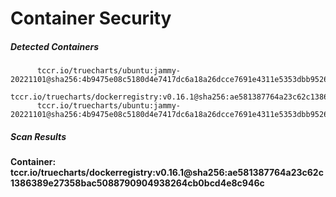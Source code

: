 # Container Security

##### Detected Containers

          tccr.io/truecharts/ubuntu:jammy-20221101@sha256:4b9475e08c5180d4e7417dc6a18a26dcce7691e4311e5353dbb952645c5ff43f
          tccr.io/truecharts/dockerregistry:v0.16.1@sha256:ae581387764a23c62c1386389e27358bac5088790904938264cb0bcd4e8c946c
          tccr.io/truecharts/ubuntu:jammy-20221101@sha256:4b9475e08c5180d4e7417dc6a18a26dcce7691e4311e5353dbb952645c5ff43f

##### Scan Results

**Container: tccr.io/truecharts/dockerregistry:v0.16.1@sha256:ae581387764a23c62c1386389e27358bac5088790904938264cb0bcd4e8c946c**


